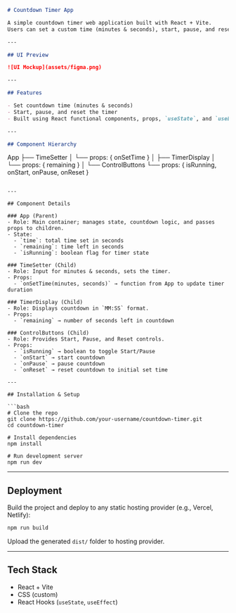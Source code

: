 ```markdown
# Countdown Timer App

A simple countdown timer web application built with React + Vite.  
Users can set a custom time (minutes & seconds), start, pause, and reset the timer.

---

## UI Preview

![UI Mockup](assets/figma.png)

---

## Features

- Set countdown time (minutes & seconds)
- Start, pause, and reset the timer
- Built using React functional components, props, `useState`, and `useEffect`

---

## Component Hierarchy
```

App
├── TimeSetter
│ └── props: { onSetTime }
│
├── TimerDisplay
│ └── props: { remaining }
│
└── ControlButtons
└── props: { isRunning, onStart, onPause, onReset }

````

---

## Component Details

### App (Parent)
- Role: Main container; manages state, countdown logic, and passes props to children.
- State:
  - `time`: total time set in seconds
  - `remaining`: time left in seconds
  - `isRunning`: boolean flag for timer state

### TimeSetter (Child)
- Role: Input for minutes & seconds, sets the timer.
- Props:
  - `onSetTime(minutes, seconds)` → function from App to update timer duration

### TimerDisplay (Child)
- Role: Displays countdown in `MM:SS` format.
- Props:
  - `remaining` → number of seconds left in countdown

### ControlButtons (Child)
- Role: Provides Start, Pause, and Reset controls.
- Props:
  - `isRunning` → boolean to toggle Start/Pause
  - `onStart` → start countdown
  - `onPause` → pause countdown
  - `onReset` → reset countdown to initial set time

---

## Installation & Setup

```bash
# Clone the repo
git clone https://github.com/your-username/countdown-timer.git
cd countdown-timer

# Install dependencies
npm install

# Run development server
npm run dev
````

---

## Deployment

Build the project and deploy to any static hosting provider (e.g., Vercel, Netlify):

```bash
npm run build
```

Upload the generated `dist/` folder to hosting provider.

---

## Tech Stack

- React + Vite
- CSS (custom)
- React Hooks (`useState`, `useEffect`)

```

```
